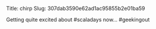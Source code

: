 Title: chirp
Slug: 307dab3590e62ad1ac95855b2e01ba59

Getting quite excited about #scaladays now... #geekingout
